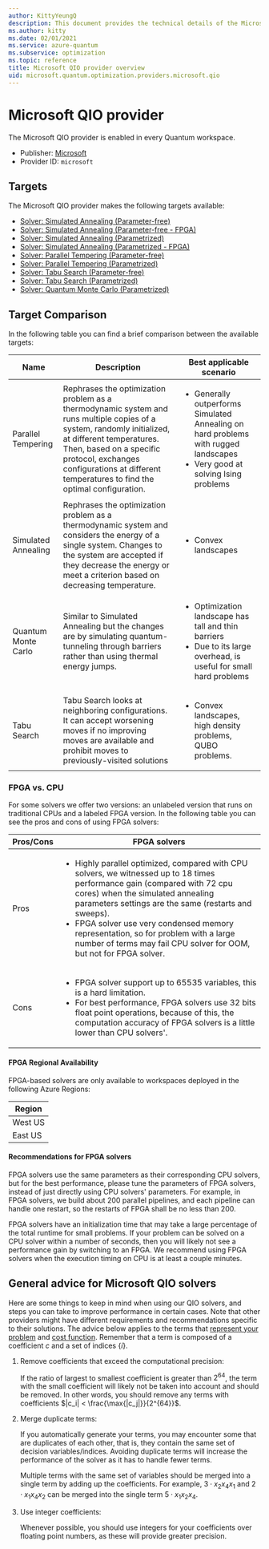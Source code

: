 ```yaml
---
author: KittyYeungQ
description: This document provides the technical details of the Microsoft QIO provider
ms.author: kitty
ms.date: 02/01/2021
ms.service: azure-quantum
ms.subservice: optimization
ms.topic: reference
title: Microsoft QIO provider overview
uid: microsoft.quantum.optimization.providers.microsoft.qio
---
```


# Microsoft QIO provider

The Microsoft QIO provider is enabled in every Quantum workspace.

- Publisher: [Microsoft](https://microsoft.com)
- Provider ID: `microsoft`

## Targets

The Microsoft QIO provider makes the following targets available:

- [Solver: Simulated Annealing (Parameter-free)](xref:microsoft.quantum.optimization.simulated-annealing#parameter-free-simulated-annealing-cpu)
- [Solver: Simulated Annealing (Parameter-free - FPGA)](xref:microsoft.quantum.optimization.simulated-annealing#simulated-annealing-fpga)
- [Solver: Simulated Annealing (Parametrized)](xref:microsoft.quantum.optimization.simulated-annealing#parametrized-simulated-annealing-cpu)
- [Solver: Simulated Annealing (Parametrized - FPGA)](xref:microsoft.quantum.optimization.simulated-annealing#simulated-annealing-fpga)
- [Solver: Parallel Tempering (Parameter-free)](xref:microsoft.quantum.optimization.parallel-tempering#parameter-free-parallel-tempering)
- [Solver: Parallel Tempering (Parametrized)](xref:microsoft.quantum.optimization.parallel-tempering#parametrized-parallel-tempering)
- [Solver: Tabu Search (Parameter-free)](xref:azure.quantum.optimization.tabu#parameter-free-tabu-search)
- [Solver: Tabu Search (Parametrized)](xref:azure.quantum.optimization.tabu#parametrized-tabu-search)
- [Solver: Quantum Monte Carlo (Parametrized)](xref:microsoft.quantum.optimization.quantum-monte-carlo#parameterized-quantum-monte-carlo-cpu)

## Target Comparison

In the following table you can find a brief comparison between the available targets:

| **Name**                     | **Description**                                                                                                                                                                                                                                                                | **Best applicable scenario**                                                                                                                        |
|------------------------------|--------------------------------------------------------------------------------------------------------------------------------------------------------------------------------------------------------------------------------------------------------------------------------|-----------------------------------------------------------------------------------------------------------------------------------------------------|
| Parallel Tempering           | Rephrases the optimization problem as a thermodynamic system and runs multiple copies of a system, randomly initialized, at different temperatures. Then, based on a specific protocol, exchanges configurations at different temperatures to find the optimal configuration.  |  <ul><li>Generally outperforms Simulated Annealing on hard problems with rugged landscapes</li><li> Very good at solving Ising problems</li></ul>   |
| Simulated Annealing          | Rephrases the optimization problem as a thermodynamic system and considers the energy of a single system. Changes to the system are accepted  if they decrease the energy or meet a criterion based on decreasing temperature.                                                 | <ul><li>Convex landscapes</li></ul>                                                                    |
| Quantum Monte Carlo  |  Similar to Simulated Annealing but the changes are by simulating quantum-tunneling through barriers rather  than using thermal energy jumps.                                                                                                                                  |  <ul><li>Optimization landscape has tall and thin barriers</li><li>Due to its large overhead, is useful for small hard problems</li></ul>           |
| Tabu Search                  | Tabu Search looks at neighboring configurations.  It can accept worsening moves if no improving moves are available  and prohibit moves to previously-visited solutions                                                                                                        |   <ul><li>Convex landscapes, high density problems, QUBO problems.</li></ul>                                         |           |

### FPGA vs. CPU

For some solvers we offer two versions: an unlabeled version that runs on traditional CPUs and a labeled FPGA version. In the following table you can see the pros and cons of using FPGA solvers:

| Pros/Cons  | FPGA solvers                                                                                                                                                                                                                                                                                                                                                                        |
|------|-------------------------------------------------------------------------------------------------------------------------------------------------------------------------------------------------------------------------------------------------------------------------------------------------------------------------------------------------------------------------------------|
| Pros | <ul><li>Highly parallel optimized, compared with CPU solvers, we witnessed up to 18 times performance gain (compared with 72 cpu cores) when the simulated annealing parameters settings are the same (restarts and sweeps).</li><li>FPGA solver use very condensed memory representation, so for problem with a large number of terms may fail CPU solver for OOM, but not for FPGA solver.</li></ul> |
| Cons | <ul><li>FPGA solver support up to 65535 variables, this is a hard limitation.</li><li>For best performance, FPGA solvers use 32 bits float point operations, because of this, the computation accuracy of FPGA solvers is a little lower than CPU solvers'.</li></ul>                                                                                                                 |

#### FPGA Regional Availability

FPGA-based solvers are only available to workspaces deployed in the following Azure Regions:

| Region |
|--------|
| West US |
| East US |

#### Recommendations for FPGA solvers

FPGA solvers use the same parameters as their corresponding CPU solvers, but for the best performance, please tune the parameters of FPGA solvers, instead of just directly using CPU solvers' parameters. For example, in FPGA solvers, we build about 200 parallel pipelines, and each pipeline can handle one restart, so the restarts of FPGA shall be no less than 200.

FPGA solvers have an initialization time that may take a large percentage of the total runtime for small problems. If your problem can be solved on a CPU solver within a number of seconds, then you will likely not see a performance gain by switching to an FPGA. We recommend using FPGA solvers when the execution timing on CPU is at least a couple minutes.

## General advice for Microsoft QIO solvers

Here are some things to keep in mind when using our QIO solvers, and steps you can take to improve performance in certain cases. Note that other providers might have different requirements and recommendations specific to their solutions. The advice below applies to the terms that [represent your problem](xref:microsoft.quantum.optimization.express-problem) and [cost function](xref:microsoft.quantum.optimization.concepts.cost-function). Remember that a term is composed of a coefficient $c$ and a set of indices $\{i\}$.

1. Remove coefficients that exceed the computational precision:

   If the ratio of largest to smallest coefficient is greater than $2^{64}$, the term with the small coefficient will likely not be taken into account and should be removed. In other words, you should remove any terms with coefficients $|c_i| < \frac{\max{|c_j|}}{2^{64}}$.

1. Merge duplicate terms:

   If you automatically generate your terms, you may encounter some that are duplicates of each other, that is, they contain the same set of decision variables/indices. Avoiding duplicate terms will increase the performance of the solver as it has to handle fewer terms.

   Multiple terms with the same set of variables should be merged into a single term by adding up the coefficients. For example, $3 \cdot x_2 x_4 x_1$ and $2 \cdot x_1 x_4 x_2$ can be merged into the single term $5 \cdot x_1 x_2 x_4$.

1. Use integer coefficients:

   Whenever possible, you should use integers for your coefficients over floating point numbers, as these will provide greater precision.
